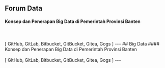 ## Forum Data<span class="gold"></span>

#### Konsep dan Penerapan Big Data di Pemerintah Provinsi Banten
<br>
<br>
<span class="byline">[ GitHub, GitLab, Bitbucket, GitBucket, Gitea, Gogs ]</span>
---
<!-- .slide: data-background-image="assets/md/assets/wallpaper.jpg" data-background-size="100% 100%" -->
## Big Data<span class="gold"></span>
#### Konsep dan Penerapan Big Data di Pemerintah Provinsi Banten
<br>
<br>
<span class="byline">[ GitHub, GitLab, Bitbucket, GitBucket, Gitea, Gogs ]</span>
---
<!-- .slide: data-background-image="assets/md/assets/wallpaper.jpg" data-background-size="100% 100%" -->
